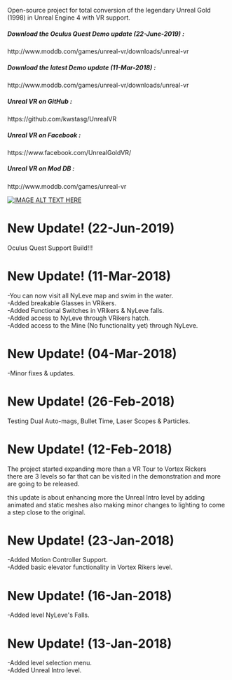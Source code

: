 Open-source project for total conversion of the legendary Unreal Gold (1998) in Unreal Engine 4 with VR support. 

<h5>Download the Oculus Quest Demo update (22-June-2019) :</h5>
http://www.moddb.com/games/unreal-vr/downloads/unreal-vr

<h5>Download the latest Demo update (11-Mar-2018) :</h5>
http://www.moddb.com/games/unreal-vr/downloads/unreal-vr

<h5>Unreal VR on GitHub :</h5>
https://github.com/kwstasg/UnrealVR

<h5>Unreal VR on Facebook :</h5>
https://www.facebook.com/UnrealGoldVR/

<h5>Unreal VR on Mod DB :</h5>
http://www.moddb.com/games/unreal-vr

<br>


[![IMAGE ALT TEXT HERE](https://raw.githubusercontent.com/kwstasg/UnrealVR/master/Content/Splash/EdSplash.png)](https://www.youtube.com/watch?v=jFP_eGd76uI)

New Update! (22-Jun-2019)
=========
Oculus Quest Support Build!!!

New Update! (11-Mar-2018)
=========
-You can now visit all NyLeve map and swim in the water.<br>
-Added breakable Glasses in VRikers.<br>
-Added Functional Switches in VRikers & NyLeve falls.<br>
-Added access to NyLeve through VRikers hatch.<br>
-Added access to the Mine (No functionality yet) through NyLeve.<br>

New Update! (04-Mar-2018)
=========
-Minor fixes & updates.<br>


New Update! (26-Feb-2018)
==========
Testing Dual Auto-mags, Bullet Time, Laser Scopes & Particles.<br>


New Update! (12-Feb-2018)
==========
The project started expanding more than a VR Tour to Vortex Rickers <br>
there are 3 levels so far that can be visited in the demonstration and more are going to be released. <br>

this update is about enhancing more the Unreal Intro level by adding animated and static meshes also making minor changes to lighting to come a step close to the original.<br>

New Update! (23-Jan-2018)
==========
-Added Motion Controller Support.<br>
-Added basic elevator functionality in Vortex Rikers level.<br>


New Update! (16-Jan-2018)
==========
-Added level NyLeve's Falls.<br>


New Update! (13-Jan-2018)
==========
-Added level selection menu.<br>
-Added Unreal Intro level.<br>



